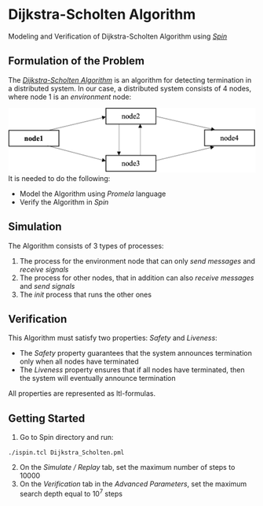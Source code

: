 # Dijkstra-Scholten Algorithm
Modeling and Verification of Dijkstra-Scholten Algorithm using [*Spin*](http://spinroot.com)

## Formulation of the Problem
The [*Dijkstra-Scholten Algorithm*](https://en.wikipedia.org/wiki/Dijkstra–Scholten_algorithm) is an algorithm for detecting termination in a distributed system.
In our case, a distributed system consists of 4 nodes, where node 1 is an *environment* node:

![](images/example.png)
It is needed to do the following:
* Model the Algorithm using *Promela* language
* Verify the Algorithm in *Spin*

## Simulation
The Algorithm consists of 3 types of processes:
1. The process for the environment node that can only *send messages* and *receive signals*
2. The process for other nodes, that in addition can also *receive messages* and *send signals*
3. The *init* process that runs the other ones

## Verification
This Algorithm must satisfy two properties: *Safety* and *Liveness*:
* The *Safety* property guarantees that the system announces termination only when all nodes have terminated
* The *Liveness* property ensures that if all nodes have terminated, then the system will eventually announce termination

All properties are represented as ltl-formulas.

## Getting Started
1. Go to Spin directory and run:
```
./ispin.tcl Dijkstra_Scholten.pml
```
2. On the *Simulate / Replay* tab, set the maximum number of steps to 10000
3. On the *Verification* tab in the *Advanced Parameters*, set the maximum search depth equal to 10<sup>7</sup> steps

